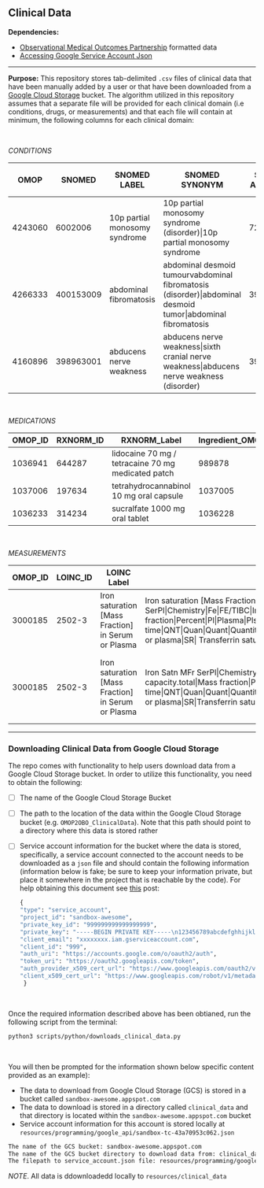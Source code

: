
## Clinical Data

**Dependencies:**  
- [Observational Medical Outcomes Partnership](https://www.ohdsi.org/data-standardization/the-common-data-model/) formatted data  
- [Accessing Google Service Account Json](https://stackoverflow.com/questions/46287267/how-can-i-get-the-file-service-account-json-for-google-translate-api)

***

**Purpose:** This repository stores tab-delimited `.csv` files of clinical data that have been manually added by a user or that have been downloaded from a [Google Cloud Storage](https://cloud.google.com/storage) bucket. The algorithm utilized in this repository assumes that a separate file will be provided for each clinical domain (i.e conditions, drugs, or measurements) and that each file will contain at minimum, the following columns for each clinical domain:  
 
<br>

 _CONDITIONS_  
 
OMOP | SNOMED | SNOMED LABEL | SNOMED SYNONYM | SNOMED ANCESTOR | SNOMED ANCESTOR LABEL
-- | -- | -- | -- | -- | --
4243060 | 6002006 | 10p partial monosomy syndrome | 10p partial monosomy syndrome (disorder)\|10p partial monosomy syndrome | 726380001 | deletion of part of chromosome 10
4266333 | 400153009 | abdominal fibromatosis | abdominal desmoid tumourvabdominal fibromatosis (disorder)\|abdominal desmoid tumor\|abdominal fibromatosis | 399994005 | desmoid fibromatosis
4160896 | 398963001 | abducens nerve weakness | abducens nerve weakness\|sixth cranial nerve weakness\|abducens nerve weakness (disorder) | 398925009 | abducens nerve disorder

<br>

_MEDICATIONS_  

OMOP_ID | RXNORM_ID | RXNORM_Label | Ingredient_OMOP | Ingredient | Ingredient_Label
-- | -- | -- | -- | -- | --
1036941 | 644287 | lidocaine 70 mg / tetracaine 70 mg medicated patch | 989878 | 6387 | lidocaine
1037006 | 197634 | tetrahydrocannabinol 10 mg oral capsule | 1037005 | 10402 | tetrahydrocannabinol
1036233 | 314234 | sucralfate 1000 mg oral tablet | 1036228 | 10156 | sucralfate

<br>

_MEASUREMENTS_  

OMOP_ID | LOINC_ID | LOINC Label | LOINC_SYN | Ancestor | Ancestor_Label | Result
-- | -- | -- | -- | -- | -- | --
3000185 | 2502-3 | Iron saturation [Mass Fraction] in Serum or Plasma | Iron saturation [Mass Fraction] in Serum or Plasma\|Iron Satn MFr SerPl\|Chemistry\|Fe\|FE/TIBC\|Iron Satn\|Iron/Iron binding capacity.total\|Mass fraction\|Percent\|Pl\|Plasma\|Plsm\|Point in time\|QNT\|Quan\|Quant\|Quantitative\|Random\|SAT\|Satn\|SerP\|SerPl\|SerPlas\|Serum\|Serum or plasma\|SR\| Transferrin saturation | 50190-8\|70299-3\|CHEM\|LP248770-2 | Iron and Iron binding capacity panel - Serum or Plasma\|Lab terms not yet categorized\|ESRD anemia management panel\|Chemistry | Low
3000185 | 2502-3 | Iron saturation [Mass Fraction] in Serum or Plasma | Iron Satn MFr SerPl\|Chemistry\|Fe\|FE/TIBC\|Iron Satn\|Iron/Iron binding capacity.total\|Mass fraction\|Percent\|Pl\|Plasma\|Plsm\|Point in time\|QNT\|Quan\|Quant\|Quantitative\|Random\|SAT\|Satn\|SerP\|SerPl\|SerPlas\|Serum\|Serum or plasma\|SR\|Transferrin saturation\|Iron saturation [Mass Fraction] in Serum or Plasma | LP248770-2\|50190-8\|CHEM\|70299-3 | Iron and Iron binding capacity panel - Serum or Plasma\|Chemistry\|ESRD anemia management panel\|Lab terms not yet categorized | High

***  


### Downloading Clinical Data from Google Cloud Storage  
The repo comes with functionality to help users download data from a Google Cloud Storage bucket. In order to utilize this functionality, you need to obtain the following:  
- [ ] The name of the Google Cloud Storage Bucket  
- [ ] The path to the location of the data within the Google Cloud Storage bucket (e.g. `OMOP2OBO_ClinicalData`). Note that this path should point to a directory where this data is stored rather 
- [ ] Service account information for the bucket where the data is stored, specifically, a service account connected to the account needs to be downloaded as a `json` file and should contain the following information (information below is fake; be sure to keep your information private, but place it somewhere in the project that is reachable by the code). For help obtaining this document see [this](https://stackoverflow.com/questions/46287267/how-can-i-get-the-file-service-account-json-for-google-translate-api) post:  

  ```python
  {
  "type": "service_account",
  "project_id": "sandbox-awesome",
  "private_key_id": "999999999999999999",
  "private_key": "-----BEGIN PRIVATE KEY-----\n123456789abcdefghhijklmnopqrstuvwxyz123456789\n-----END PRIVATE KEY-----\n",
  "client_email": "xxxxxxxx.iam.gserviceaccount.com",
  "client_id": "999",
  "auth_uri": "https://accounts.google.com/o/oauth2/auth",
  "token_uri": "https://oauth2.googleapis.com/token",
  "auth_provider_x509_cert_url": "https://www.googleapis.com/oauth2/v1/certs",
  "client_x509_cert_url": "https://www.googleapis.com/robot/v1/metadata/x999/xxxxxxxx.iam.gserviceaccount.com"
   }
  ```
 
 <br>

Once the required information described above has been obtianed, run the following script from the terminal:  
   
```bash
python3 scripts/python/downloads_clinical_data.py 
``` 
   
<br>

You will then be prompted for the information shown below specific content provided as an example):  
- The data to download from Google Cloud Storage (GCS) is stored in a bucket called `sandbox-awesome.appspot.com`  
- The data to download is stored in a directory called `clinical_data` and that directory is located within the `sandbox-awesome.appspot.com` bucket   
- Service account information for this account is stored locally at `resources/programming/google_api/sandbox-tc-43a70953c062.json`
  
```bash
The name of the GCS bucket: sandbox-awesome.appspot.com
The name of the GCS bucket directory to download data from: clinical_data
The filepath to service_account.json file: resources/programming/google_api/sandbox-awesome-99999999.json
 ```
 
_NOTE_. All data is ddownloadedd locally to `resources/clinical_data`
